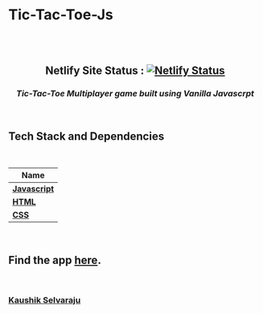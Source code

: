 # Tic-Tac-Toe-Js
<br>

<div align="center">
<br>

## Netlify Site Status : [![Netlify Status](https://api.netlify.com/api/v1/badges/1eeebc3e-62a4-4477-ae8d-5848d445e232/deploy-status)](https://app.netlify.com/sites/ttt-js/deploys)

### _Tic-Tac-Toe Multiplayer game built using Vanilla Javascrpt_

</div>

<br>

## Tech Stack and Dependencies

<br>

| <div align ="center">Name </div>                     |
| ---------------------------------------------------- |
| **[Javascript](https://www.javascript.com/)**        |
| **[HTML](https://www.w3schools.com/css/)**           |
| **[CSS](https://html.com/)**                         |

<br>

## Find the app [here](https://ttt-js.netlify.app/).

<br>

### [**Kaushik Selvaraju**](https://github.com/Kaushikselvaraju)
